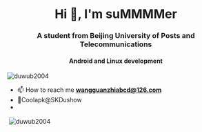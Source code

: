<h1 align="center">Hi 👋, I'm suMMMMer</h1>
<h3 align="center">A student from Beijing University of Posts and Telecommunications</h3>
<h4 align="center">Android and Linux development</h4>

<p align="left"> <img src="https://komarev.com/ghpvc/?username=duwub2004&label=Profile%20views&color=0e75b6&style=flat" alt="duwub2004" /> </p>

- 📫 How to reach me **wangguanzhiabcd@126.com**
- 🎱Coolapk@SKDushow
- 

<p align="left">
</p>

<p>&nbsp;<img align="center" src="https://github-readme-stats.vercel.app/api?username=duwub2004&show_icons=true&locale=en" alt="duwub2004" /></p>
